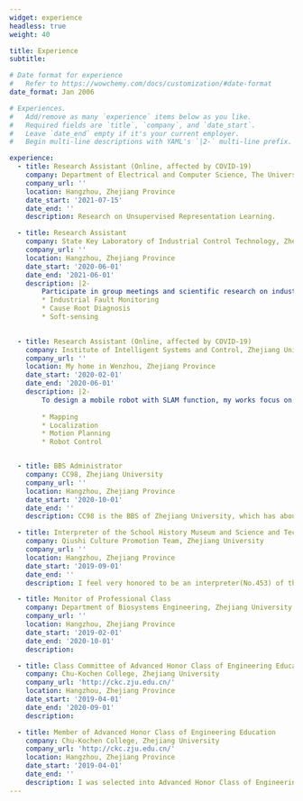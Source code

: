 ```yaml
---
widget: experience
headless: true
weight: 40

title: Experience
subtitle:

# Date format for experience
#   Refer to https://wowchemy.com/docs/customization/#date-format
date_format: Jan 2006

# Experiences.
#   Add/remove as many `experience` items below as you like.
#   Required fields are `title`, `company`, and `date_start`.
#   Leave `date_end` empty if it's your current employer.
#   Begin multi-line descriptions with YAML's `|2-` multi-line prefix.

experience:
  - title: Research Assistant (Online, affected by COVID-19)
    company: Department of Electrical and Computer Science, The University of British Columbia
    company_url: ''
    location: Hangzhou, Zhejiang Province
    date_start: '2021-07-15'
    date_end: ''
    description: Research on Unsupervised Representation Learning.

  - title: Research Assistant
    company: State Key Laboratory of Industrial Control Technology, Zhejiang University
    company_url: ''
    location: Hangzhou, Zhejiang Province
    date_start: '2020-06-01'
    date_end: '2021-06-01'
    description: |2-
        Participate in group meetings and scientific research on industrial data-driven modeling. The main research areas include:
        * Industrial Fault Monitoring
        * Cause Root Diagnosis
        * Soft-sensing
        

  - title: Research Assistant (Online, affected by COVID-19)
    company: Institute of Intelligent Systems and Control, Zhejiang University
    company_url: ''
    location: My home in Wenzhou, Zhejiang Province
    date_start: '2020-02-01'
    date_end: '2020-06-01'
    description: |2-
        To design a mobile robot with SLAM function, my works focus on:
        
        * Mapping
        * Localization
        * Motion Planning
        * Robot Control


  - title: BBS Administrator
    company: CC98, Zhejiang University
    company_url: ''
    location: Hangzhou, Zhejiang Province
    date_start: '2020-10-01'
    date_end: ''
    description: CC98 is the BBS of Zhejiang University, which has about 20k daily active users and is very popular among teachers and students. I am mainly responsible for the management of the sector about internship and part-time jobs since 2020.

  - title: Interpreter of the School History Museum and Science and Technology Museum
    company: Qiushi Culture Promotion Team, Zhejiang University
    company_url: ''
    location: Hangzhou, Zhejiang Province
    date_start: '2019-09-01'
    date_end: ''
    description: I feel very honored to be an interpreter(No.453) of the School History Museum and Science and Technology Museum of Zhejiang University. I have introduced the history and achievements of Zhejiang University to freshmen and visiting scholars.

  - title: Monitor of Professional Class
    company: Department of Biosystems Engineering, Zhejiang University
    company_url: ''
    location: Hangzhou, Zhejiang Province
    date_start: '2019-02-01'
    date_end: '2020-10-01'
    description: 

  - title: Class Committee of Advanced Honor Class of Engineering Education
    company: Chu-Kochen College, Zhejiang University
    company_url: 'http://ckc.zju.edu.cn/'
    location: Hangzhou, Zhejiang Province
    date_start: '2019-04-01'
    date_end: '2020-09-01'
    description: 

  - title: Member of Advanced Honor Class of Engineering Education
    company: Chu-Kochen College, Zhejiang University
    company_url: 'http://ckc.zju.edu.cn/'
    location: Hangzhou, Zhejiang Province
    date_start: '2019-04-01'
    date_end: ''
    description: I was selected into Advanced Honor Class of Engineering Education(40 among 4000+ students majoring in Science and Engineering), Chu Kochen Honors College.
---
```

